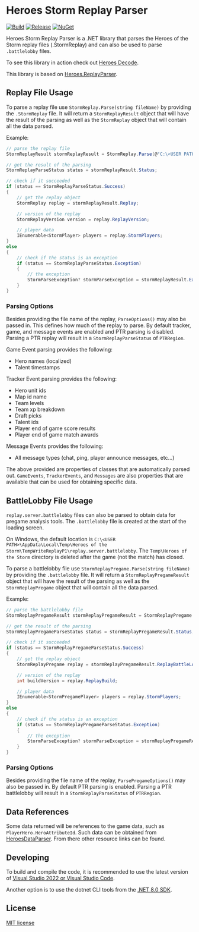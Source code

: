 # Heroes Storm Replay Parser
[![Build](https://github.com/HeroesToolChest/Heroes.StormReplayParser/actions/workflows/build.yml/badge.svg?branch=master)](https://github.com/HeroesToolChest/Heroes.StormReplayParser/actions/workflows/build.yml)
[![Release](https://img.shields.io/github/release/HeroesToolChest/Heroes.StormReplayParser.svg)](https://github.com/HeroesToolChest/Heroes.StormReplayParser/releases/latest) 
[![NuGet](https://img.shields.io/nuget/v/Heroes.StormReplayParser.svg)](https://www.nuget.org/packages/Heroes.StormReplayParser/)

Heroes Storm Replay Parser is a .NET library that parses the Heroes of the Storm replay files (.StormReplay) and can also be used to parse `.battlelobby` files.

To see this library in action check out [Heroes Decode](https://github.com/HeroesToolChest/HeroesDecode).

This library is based on [Heroes.ReplayParser](https://github.com/barrett777/Heroes.ReplayParser).

## Replay File Usage
To parse a replay file use `StormReplay.Parse(string fileName)` by providing the `.StormReplay` file. It will return a `StormReplayResult` object that will have the result of the parsing as well as the `StormReplay` object that will contain all the data parsed.

Example:
```C#
// parse the replay file
StormReplayResult stormReplayResult = StormReplay.Parse(@"C:\<USER PATH>\Replays\Multiplayer\2020-06-29 20.08.13 Garden of Terror.StormReplay");

// get the result of the parsing
StormReplayParseStatus status = stormReplayResult.Status;

// check if it succeeded
if (status == StormReplayParseStatus.Success)
{
    // get the replay object
    StormReplay replay = stormReplayResult.Replay;

    // version of the replay
    StormReplayVersion version = replay.ReplayVersion;

    // player data
    IEnumerable<StormPlayer> players = replay.StormPlayers;
}
else
{
    // check if the status is an exception
    if (status == StormReplayParseStatus.Exception)
    {
        // the exception
        StormParseException? stormParseException = stormReplayResult.Exception;
    }
}
```
### Parsing Options
Besides providing the file name of the replay, `ParseOptions()` may also be passed in. This defines how much of the replay to parse. By default tracker, game, and message events are enabled and PTR parsing is disabled. Parsing a PTR replay will result in a `StormReplayParseStatus` of `PTRRegion`.

Game Event parsing provides the following:
- Hero names (localized)
- Talent timestamps

Tracker Event parsing provides the following:
- Hero unit ids
- Map id name
- Team levels
- Team xp breakdown
- Draft picks
- Talent ids
- Player end of game score results
- Player end of game match awards

Message Events provides the following:
- All message types (chat, ping, player announce messages, etc...)

The above provided are properties of classes that are automatically parsed out. `GameEvents`, `TrackerEvents`, and `Messages` are also properties that are available that can be used for obtaining specific data.

## BattleLobby File Usage
`replay.server.battlelobby` files can also be parsed to obtain data for pregame analysis tools. The `.battlelobby` file is created at the start of the loading screen.

On Windows, the default location is `C:\<USER PATH>\AppData\Local\Temp\Heroes of the Storm\TempWriteReplayP1\replay.server.battlelobby`. The `Temp\Heroes of the Storm` directory is deleted after the game (not the match) has closed.

To parse a battlelobby file use `StormReplayPregame.Parse(string fileName)` by providing the `.battlelobby` file. It will return a `StormReplayPregameResult` object that will have the result of the parsing as well as the `StormReplayPregame` object that will contain all the data parsed.

Example:
```C#
// parse the battlelobby file
StormReplayPregameResult stormReplayPregameResult = StormReplayPregame.Parse(@"C:\<USER PATH>\AppData\Local\Temp\Heroes of the Storm\TempWriteReplayP1\replay.server.battlelobby");

// get the result of the parsing
StormReplayPregameParseStatus status = stormReplayPregameResult.Status;

// check if it succeeded
if (status == StormReplayPregameParseStatus.Success)
{
    // get the replay object
    StormReplayPregame replay = stormReplayPregameResult.ReplayBattleLobby;

    // version of the replay
    int buildVersion = replay.ReplayBuild;

    // player data
    IEnumerable<StormPregamePlayer> players = replay.StormPlayers;
}
else
{
    // check if the status is an exception
    if (status == StormReplayPregameParseStatus.Exception)
    {
        // the exception
        StormParseException? stormParseException = stormReplayPregameResult.Exception;
    }
}
```

### Parsing Options
Besides providing the file name of the replay, `ParsePregameOptions()` may also be passed in. By default PTR parsing is enabled. Parsing a PTR battlelobby will result in a `StormReplayParseStatus` of `PTRRegion`.

## Data References
Some data returned will be references to the game data, such as `PlayerHero.HeroAttributeId`. Such data can be obtained from [HeroesDataParser](https://github.com/HeroesToolChest/HeroesDataParser). From there other resource links can be found.

## Developing
To build and compile the code, it is recommended to use the latest version of [Visual Studio 2022 or Visual Studio Code](https://visualstudio.microsoft.com/downloads/).

Another option is to use the dotnet CLI tools from the [.NET 8.0 SDK](https://dotnet.microsoft.com/download).

## License
[MIT license](/LICENSE)
